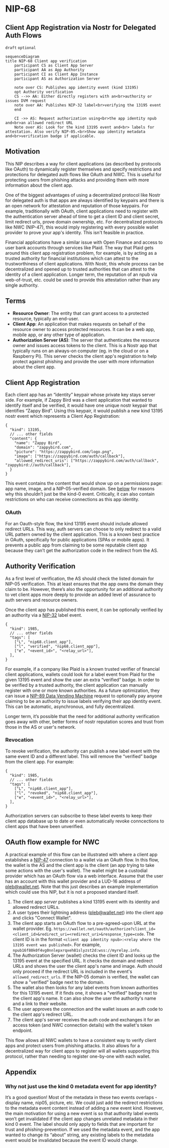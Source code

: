 NIP-68
======

Client App Registration via Nostr for Delegated Auth Flows
--------------------

`draft` `optional`

```mermaid
sequenceDiagram
title NIP-68 Client app verification
    participant CS as Client App Server
    participant AA as App Authority
    participant CI as Client App Instance
    participant AS as Authorization Server

    note over CS: Publishes app identity event (kind 13195)
    opt Authority verification
    CS -->> AA: Either directly registers with an<br>authority or issues DVM request
    note over AA: Publishes NIP-32 label<br>verifying the 13195 event
    end

    CI ->> AS: Request authorization using<br>the app identity npub and<br>an allowed redirect URL
    Note over AS: Look for the kind 13195 event and<br> labels for attestation. Also verify NIP-05.<br>Show app identity metadata and<br>verification badge if applicable.
```

## Motivation

This NIP describes a way for client applications (as described by protocols like OAuth) to dynamically register themselves and specify restrictions and protections for delegated auth flows like OAuth and NWC. This is useful for protecting users from phishing attacks and providing them with more information about the client app.

One of the biggest advantages of using a decentralized protocol like Nostr for delegated auth is that apps are always identified by keypairs and there is an open network for attestation and reputation of those keypairs. For example, traditionally with OAuth, client applications need to register with the authentication server ahead of time to get a client ID and client secret, limit redirect urls, prove domain ownership, etc. For decentralized protocols like NWC (NIP-47), this would imply registering with every possible wallet provider to prove your app's identity. This isn't feasible in practice.

Financial applications have a similar issue with Open Finance and access to user bank accounts through services like Plaid. The way that Plaid gets around this client app registration problem, for example, is by acting as a trusted authority for financial institutions which can attest to the trustworthiness of client applications. With Nostr, this whole process can be decentralized and opened up to trusted authorities that can attest to the identity of a client application. Longer term, the reputation of an npub via web-of-trust, etc. could be used to provide this attestation rather than any single authority.

## Terms

* **Resource Owner**: The entity that can grant access to a protected resource, typically an end-user.
* **Client App**: An application that makes requests on behalf of the resource owner to access protected resources. It can be a web app, mobile app, or any other type of application.
* **Authorization Server (AS)**: The server that authenticates the resource owner and issues access tokens to the client. This is a Nostr app that typically runs on an always-on computer (eg. in the cloud or on a Raspberry Pi). This server checks the client app's registration to help protect against phishing and provide the user with more information about the client app.

## Client App Registration

Each client app has an “identity” keypair whose private key stays server side. For example, if Zappy Bird was a client application that wanted to identify itself and be verified, it would have one unique nostr keypair that identifies “Zappy Bird”. Using this keypair, it would publish a new kind 13195 nostr event which represents a Client App Registration:

```jsonc
{
  "kind": 13195,
  // ... other fields
  "content": {
    "name": "Zappy Bird",
    "domain": "zappybird.com",
    "picture": "https://zappybird.com/logo.png",
    "image": ["https://zappybird.com/auth/callback"],
    "allowed_redirect_uris": ["https://zappybird.com/auth/callback", "zappybird://auth/callback"],
  }
}
```

This event contains the content that would show up on a permissions page: app name, image, and a NIP-05-verified domain. See [below](#why-not-just-use-the-kind-0-metadata-event-for-app-identity) for reasons why this shouldn’t just be the kind-0 event. Critically, it can also contain restrictions on who can receive connections as this app identity.

### OAuth

For an Oauth-style flow, the kind 13195 event should include allowed redirect URLs. This way, auth servers can choose to only redirect to a valid URL pattern owned by the client application. This is a known best practice in OAuth, specifically for public applications (SPAs or mobile apps). It prevents a public app from claiming to be some reputable client app because they can’t get the authorization code in the redirect from the AS.

## Authority Verification

As a first level of verification, the AS should check the listed domain for NIP-05 verification. This at least ensures that the app owns the domain they claim to be. However, there’s also the opportunity for an additional authority to vet client apps more deeply to provide an added level of assurance to auth servers and resource owners.

Once the client app has published this event, it can be optionally verified by an authority via a [NIP-32](/32.md) label event.

```jsonc
{
  "kind": 1985,
  // ... other fields
  "tags": [
    ["L", "nip68.client_app"],
    ["l", "verified", "nip68.client_app"],
    ["e", "<event_id>", "<relay_url>"],
  ],
}
```

For example, if a company like Plaid is a known trusted verifier of financial client applications, wallets could look for a label event from Plaid for the given 13195 event and show the user an extra “verified” badge. In order to be verified by a trusted authority, the client application can manually register with one or more known authorities. As a future optimization, they can issue a [NIP-89 Data Vending Machine](/89.md) request to optionally pay anyone claiming to be an authority to issue labels verifying their app identity event. This can be automatic, asynchronous, and fully decentralized.

Longer term, it’s possible that the need for additional authority verification goes away with other, better forms of nostr reputation scores and trust from those in the AS or user's network.

### Revocation

To revoke verification, the authority can publish a new label event with the same event ID and a different label. This will remove the “verified” badge from the client app. For example:

```jsonc
{
  "kind": 1985,
  // ... other fields
  "tags": [
    ["L", "nip68.client_app"],
    ["l", "revoked", "nip68.client_app"],
    ["e", "<event_id>", "<relay_url>"],
  ],
}
```

Authorization servers can subscribe to these label events to keep their client app database up to date or even automatically revoke conncections to client apps that have been unverified.

## OAuth flow example for NWC

A practical example of this flow can be illustrated with where a client app establishes a [NIP-47](/47.md) connection to a wallet via an OAuth flow. In this flow, the wallet is the AS and the client app is the client (an app trying to take some actions with the user's wallet). The wallet might be a custodial provider which has an OAuth flow via a web interface. Assume that the user has an account with this wallet provider and a LUD-16 address of <pleb@wallet.net>. Note that this just describes an example implementation which could use this NIP, but it is not a proposed standard itself.

1. The client app *server* publishes a kind 13195 event with its identity and allowed redirect URLs.
2. A user types their lightning address (<pleb@wallet.net>) into the client app and clicks "Connect Wallet".
3. The client app starts an OAuth flow to a pre-agreed-upon URL at the wallet provider. Eg. `https://wallet.net/oauth/authorize?client_id=<client_id>&redirect_uri=<redirect_uri>&response_type=code`. The client ID is in the format `<client app identity npub>:<relay where the 13195 event was published>`. For example, `npub16f80k0f4vg0nnlepxrqxeh81slyzst2d:wss://myrelay.info`.
4. The Authorization Server (wallet) checks the client ID and looks up the 13195 event at the specified URL. It checks the domain and redirect URLs and shows the user the client app's name and image. Auth should only proceed if the redirect URL is included in the event's `allowed_redirect_urls`. If the NIP-05 domain is verified, the wallet can show a "verified" badge next to the domain.
5. The wallet also then looks for any label events from known authorities for this 13195 event. If it finds one, it shows a "verified" badge next to the client app's name. It can also show the user the authority's name and a link to their website.
6. The user approves the connection and the wallet issues an auth code to the client app's redirect URL.
7. The client app's server receives the auth code and exchanges it for an access token (and NWC connection details) with the wallet's token endpoint.

This flow allows all NWC wallets to have a consistent way to verify client apps and protect users from phishing attacks. It also allows for a decentralized way for client apps to register will all wallets supporting this protocol, rather than needing to register one-by-one with each wallet.

## Appendix

### Why not just use the kind 0 metadata event for app identity?

It’s a good question! Most of the metadata in these two events overlaps - display name, nip05, picture, etc. We could just add the redirect restrictions to the metadata event content instead of adding a new event kind. However, the main motivation for using a new event is so that authority label events won’t get invalidated if the client app changes unrelated metadata in their kind 0 event. The label should only apply to fields that are important for trust and phishing-prevention. If we used the metadata event, and the app wanted to change its “about” string, any existing labels to the metadata event would be invalidated because the event ID would change.
